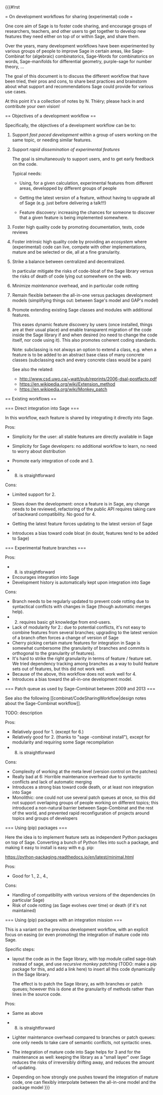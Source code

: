 {{{#!rst

= On development workflows for sharing (experimental) code =

One core aim of Sage is to foster code sharing, and encourage groups
of researchers, teachers, and other users to get together to develop
new features they need either on top of or within Sage, and share
them.

Over the years, many development workflows have been experimented by
various groups of people to improve Sage in certain areas, like
Sage-Combinat for (algebraic) combinatorics, Sage-Words for
combinatorics on words, Sage-manifolds for differential geometry,
purple-sage for number theory, ...

The goal of this document is to discuss the different workflow that
have been tried, their pros and cons, to share best practices and
brainstorm about what support and recommendations Sage could provide
for various use cases.

At this point it's a collection of notes by N. Thiéry; please hack in and contribute your own vision!

== Objectives of a development workflow ==

Specifically, the objectives of a development workflow can be to:

1.  Support *fast paced development* within a group of users working on
    the same topic, or needing similar features.

2.  Support *rapid dissemination of experimental features*

    The goal is simultaneously to support users, and to get early
    feedback on the code.

    Typical needs:

    - Using, for a given calculation, experimental features from
      different areas, developped by different groups of people

    - Getting the latest version of a feature, without having to
      upgrade all of Sage (e.g. just before delivering a talk!!!)

    - Feature discovery: increasing the chances for someone to
      discover that a given feature is being implemented somewhere.

3.  Foster high quality code by promoting documentation, tests, code reviews

4.  Foster intrinsic high quality code by providing an *ecosystem*
    where (experimental) code can live, compete with other
    implementations, mature and be selected or die, all at a fine
    granularity.

5.  Strike a balance between centralized and decentralized.

    In particular mitigate the risks of code-bloat of the Sage library
    versus the risks of death of code lying out somewhere on the web.

6.  Minimize *maintenance* overhead, and in particular code rotting

7.  Remain flexible between the all-in-one versus packages development models
    (simplifying things out: between Sage's model and GAP's model)

8.  Promote extending existing Sage classes and modules with additional features.

    This eases dynamic feature discovery by users (once installed,
    things are at their usual place) and enable transparent migration
    of the code inside the Sage library if and when desired (no need
    to change the code itself, nor code using it). This also promotes
    coherent coding standards.

    Note: subclassing is not always an option to extend a class,
    e.g. when a feature is to be added to an abstract base class of
    many concrete classes (subclassing each and every concrete class
    would be a pain)

    See also the related:
    - http://www.csd.uwo.ca/~watt/pub/reprints/2006-dsal-postfacto.pdf
    - https://en.wikipedia.org/wiki/Extension_method
    - https://en.wikipedia.org/wiki/Monkey_patch

== Existing workflows ==

=== Direct integration into Sage ===

In this workflow, each feature is shared by integrating it directly into Sage.

Pros:

- Simplicity for the user: all stable features are directly available in Sage

- Simplicity for Sage developers: no additional workflow to learn, no
  need to worry about distribution

- Promote early integration of code and 3.

- 8. is straightforward

Cons:

- Limited support for 2.

- Slows down the development: once a feature is in Sage, any change
  needs to be reviewed, refactoring of the public API requires taking
  care of backward compatibility. No good for 4.

- Getting the latest feature forces updating to the latest version of Sage

- Introduces a bias toward code bloat (in doubt, features tend to be added to Sage)

=== Experimental feature branches ===

Pros:

- 8. is straightforward
- Encourages integration into Sage
- Development history is automatically kept upon integration into Sage

Cons:

- Branch needs to be regularly updated to prevent code rotting due to
  syntactical conflicts with changes in Sage (though automatic merges help).
- 2. requires basic git knowledge from end-users.
- Lack of modularity for 2.: due to potential conflicts, it's not easy
  to combine features from several branches; upgrading to the latest
  version of a branch often forces a change of version of Sage
- Cherry picking certain mature features for integration in Sage is
  somewhat cumbersome (the granularity of branches and commits is
  orthogonal to the granularity of features).
- It's hard to strike the right granularity in terms of feature /
  feature set. We tried dependency tracking among branches as a way to
  build feature sets out of features, but this did not work well.
- Because of the above, this workflow does not work well for 4.
- Introduces a bias toward the all-in-one development model.

=== Patch queue as used by Sage-Combinat between 2009 and 2013 ===

See also the following [[combinat/CodeSharingWorkflow|design notes about the Sage-Combinat workflow]].

TODO: description

Pros:

- Relatively good for 1. (except for 6.)
- Relatively good for 2. (thanks to "sage -combinat install"), except
  for modularity and requiring some Sage recompilation
- 8. is straightforward

Cons:

- Complexity of working at the meta level (version control on the patches)
- Really bad at 6: Horrible maintenance overhead due to syntactic conflicts and lack of automatic merging
- Introduces a strong bias toward code death, or at least non integration into Sage
- Monolithic: one could not use several patch queues at once, so this
  did not support overlaping groups of people working on different
  topics; this introduced a non-natural barrier between Sage-Combinat
  and the rest of the world, and prevented rapid reconfiguration of
  projects around topics and groups of developers

=== Using (pip) packages ===

Here the idea is to implement feature sets as independent Python
packages on top of Sage. Converting a bunch of Python files into such
a package, and making it easy to install is easy with e.g. pip:

https://python-packaging.readthedocs.io/en/latest/minimal.html

Pros:
- Good for 1., 2., 4.,

Cons:
- Handling of compatibility with various versions of the dependencies (in particular Sage)
- Risk of code rotting (as Sage evolves over time) or death (if it's not maintained)

=== Using (pip) packages with an integration mission ===

This is a variant on the previous development workflow, with an
explicit focus on easing (or even promoting) the integration of mature
code into Sage.

Specific steps:

- layout the code as in the Sage library, with top module called
  sage-blah instead of sage, and use *recursive monkey patching*
  (TODO: make a pip package for this, and add a link here) to insert
  all this code dynamically in the Sage library.

  The effect is to patch the Sage library, as with branches or patch
  queues; however this is done at the granularity of methods rather
  than lines in the source code.

Pros:

- Same as above

- 8. is straightforward

- Lighter maintenance overhead compared to branches or patch queues:
  one only needs to take care of semantic conflicts, not syntactic
  ones.

- The integration of mature code into Sage helps for 3 and for the
  maintenance as well: keeping the library as a "small layer" over
  Sage reduces the risks of irreversibly drifting away, and reduces
  the amount of updating.

- Depending on how strongly one pushes toward the integration of
  mature code, one can flexibly interpolate between the all-in-one
  model and the package model
}}}
